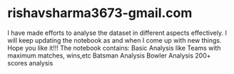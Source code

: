 # rishavsharma3673-gmail.com
I have made efforts to analyse the dataset in different aspects effectively. I will keep updating the notebook as and when I come up with new things. Hope you like it!!!  The notebook contains:  Basic Analysis like Teams with maximum matches, wins,etc Batsman Analysis Bowler Analysis 200+ scores analysis
